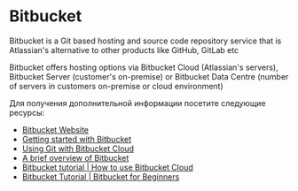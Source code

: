 # Bitbucket

Bitbucket is a Git based hosting and source code repository service that is Atlassian's alternative to other products like GitHub, GitLab etc

Bitbucket offers hosting options via Bitbucket Cloud (Atlassian's servers), Bitbucket Server (customer's on-premise) or Bitbucket Data Centre (number of servers in customers on-premise or cloud environment)

Для получения дополнительной информации посетите следующие ресурсы:

- [Bitbucket Website](https://bitbucket.org/product)
- [Getting started with Bitbucket](https://bitbucket.org/product/guides/basics/bitbucket-interface)
- [Using Git with Bitbucket Cloud](https://www.atlassian.com/git/tutorials/learn-git-with-bitbucket-cloud)
- [A brief overview of Bitbucket](https://bitbucket.org/product/guides/getting-started/overview#a-brief-overview-of-bitbucket)
- [Bitbucket tutorial | How to use Bitbucket Cloud](https://www.youtube.com/watch?v=M44nEyd_5To)
- [Bitbucket Tutorial | Bitbucket for Beginners](https://www.youtube.com/watch?v=i5T-DB8tb4A)
